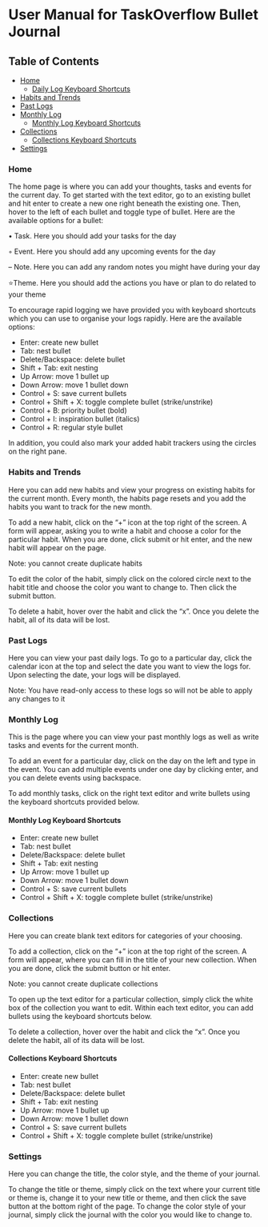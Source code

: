 # User Manual for TaskOverflow Bullet Journal

## Table of Contents
- [Home](#home)
  - [Daily Log Keyboard Shortcuts](#daily-log-keyboard-shortcuts)
- [Habits and Trends](#habits-and-trends)
- [Past Logs](#past-logs)
- [Monthly Log](#monthly-log)
  - [Monthly Log Keyboard Shortcuts](#monthly-log-keyboard-shortcuts)
- [Collections](#collections)
  - [Collections Keyboard Shortcuts](#collections-keyboard-shortcuts)
- [Settings](#settings)

### Home
The home page is where you can add your thoughts, tasks and events for the current day. To get started with the text editor, go to an existing bullet and hit enter to create a new one right beneath the existing one. Then, hover to the left of each bullet and toggle type of bullet. Here are the available options for a bullet:

• Task. Here you should add your tasks for the day

◦ Event. Here you should add any upcoming events for the day

– Note. Here you can add any random notes you might have during your day

⭐Theme. Here you should add the actions you have or plan to do related to your theme

To encourage rapid logging we have provided you with keyboard shortcuts which you can use to organise your logs rapidly. Here are the available options:
- Enter: create new bullet
- Tab: nest bullet
- Delete/Backspace: delete bullet
- Shift + Tab: exit nesting
- Up Arrow: move 1 bullet up
- Down Arrow: move 1 bullet down
- Control + S: save current bullets
- Control + Shift + X: toggle complete bullet (strike/unstrike)
- Control + B: priority bullet (bold)
- Control + I: inspiration bullet (italics)
- Control + R: regular style bullet

In addition, you could also mark your added habit trackers using the circles on the right pane. 

### Habits and Trends
Here you can add new habits and view your progress on existing habits for the current month. Every month, the habits page resets and you add the habits you want to track for the new month.

To add a new habit, click on the “+” icon at the top right of the screen. A form will appear, asking you to write a habit and choose a color for the particular habit. When you are done, click submit or hit enter, and the new habit will appear on the page.

Note: you cannot create duplicate habits

To edit the color of the habit, simply click on the colored circle next to the habit title and choose the color you want to change to. Then click the submit button.

To delete a habit, hover over the habit and click the “x”. Once you delete the habit, all of its data will be lost.

### Past Logs

Here you can view your past daily logs. To go to a particular day, click the calendar icon at the top and select the date you want to view the logs for. Upon selecting the date, your logs will be displayed.

Note: You have read-only access to these logs so will not be able to apply any changes to it

### Monthly Log
This is the page where you can view your past monthly logs as well as write tasks and events for the current month.

To add an event for a particular day, click on the day on the left and type in the event. You can add multiple events under one day by clicking enter, and you can delete events using backspace.

To add monthly tasks, click on the right text editor and write bullets using the keyboard shortcuts provided below.

#### Monthly Log Keyboard Shortcuts
- Enter: create new bullet
- Tab: nest bullet
- Delete/Backspace: delete bullet
- Shift + Tab: exit nesting
- Up Arrow: move 1 bullet up
- Down Arrow: move 1 bullet down
- Control + S: save current bullets
- Control + Shift + X: toggle complete bullet (strike/unstrike)

### Collections
Here you can create blank text editors for categories of your choosing. 

To add a collection, click on the “+” icon at the top right of the screen. A form will appear, where you can fill in the title of your new collection. When you are done, click the submit button or hit enter. 

Note: you cannot create duplicate collections

To open up the text editor for a particular collection, simply click the white box of the collection you want to edit. Within each text editor, you can add bullets using the keyboard shortcuts below.

To delete a collection, hover over the habit and click the “x”. Once you delete the habit, all of its data will be lost.

#### Collections Keyboard Shortcuts
- Enter: create new bullet
- Tab: nest bullet
- Delete/Backspace: delete bullet
- Shift + Tab: exit nesting
- Up Arrow: move 1 bullet up
- Down Arrow: move 1 bullet down
- Control + S: save current bullets
- Control + Shift + X: toggle complete bullet (strike/unstrike)


### Settings
Here you can change the title, the color style, and the theme of your journal.

To change the title or theme, simply click on the text where your current title or theme is, change it to your new title or theme, and then click the save button at the bottom right of the page. To change the color style of your journal, simply click the journal with the color you would like to change to.
